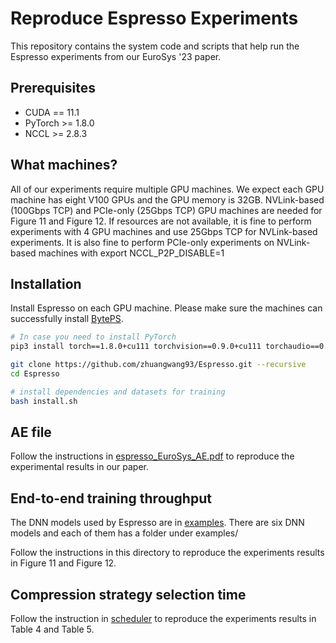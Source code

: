 # Reproduce Espresso Experiments

This repository contains the system code and scripts that help run the Espresso experiments from our EuroSys '23 paper.

## Prerequisites

- CUDA == 11.1
- PyTorch >= 1.8.0
- NCCL >= 2.8.3

## What machines?

All of our experiments require multiple GPU machines.
We expect each GPU machine has eight V100 GPUs and the GPU memory is 32GB.
NVLink-based (100Gbps TCP) and PCIe-only (25Gbps TCP) GPU machines are needed for Figure 11 and Figure 12. 
If resources are not available, it is fine to perform experiments with 4 GPU machines and use 25Gbps TCP for NVLink-based experiments. 
It is also fine to perform PCIe-only experiments on NVLink-based machines with export NCCL_P2P_DISABLE=1


## Installation

Install Espresso on each GPU machine. Please make sure the machines can successfully install [BytePS](https://github.com/bytedance/byteps).

```bash
# In case you need to install PyTorch
pip3 install torch==1.8.0+cu111 torchvision==0.9.0+cu111 torchaudio==0.8.0 -f https://download.pytorch.org/whl/torch_stable.html

git clone https://github.com/zhuangwang93/Espresso.git --recursive
cd Espresso

# install dependencies and datasets for training
bash install.sh
```

## AE file

Follow the instructions in [espresso_EuroSys_AE.pdf](https://github.com/zhuangwang93/Espresso/blob/master/espresso_EuroSys_AE.pdf) to reproduce the experimental results in our paper.


## End-to-end training throughput

The DNN models used by Espresso are in [examples](https://github.com/zhuangwang93/Espresso/tree/master/byteps/torch/examples). 
There are six DNN models and each of them has a folder under examples/

Follow the instructions in this directory to reproduce the experiments results in Figure 11 and Figure 12.


## Compression strategy selection time

Follow the instruction in [scheduler](https://github.com/zhuangwang93/Espresso/tree/master/byteps/torch/mergeComp/scheduler) to reproduce the experiments results in Table 4 and Table 5.
